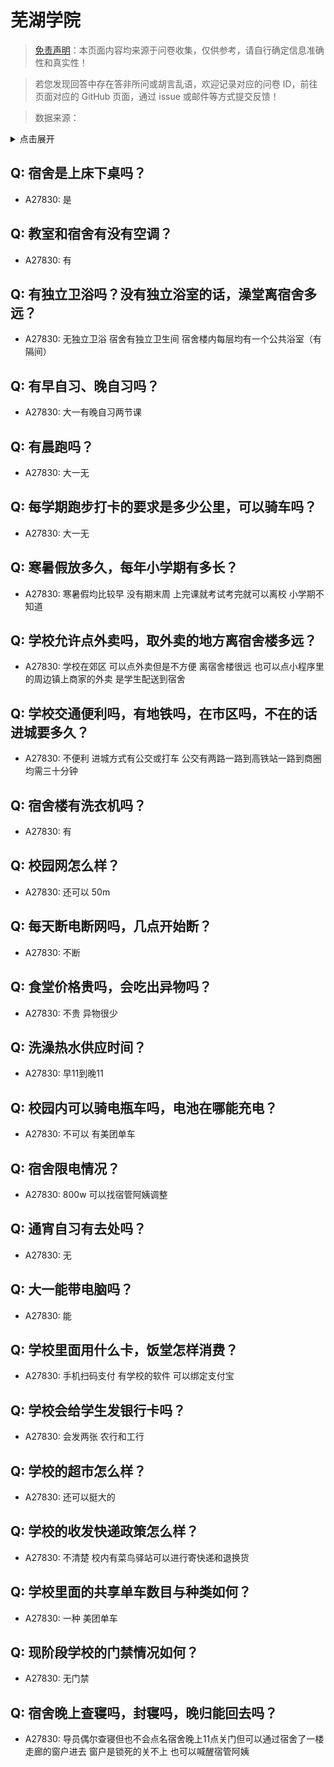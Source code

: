 # 芜湖学院

> [免责声明](https://colleges.chat/#_3)：本页面内容均来源于问卷收集，仅供参考，请自行确定信息准确性和真实性！

> 若您发现回答中存在答非所问或胡言乱语，欢迎记录对应的问卷 ID，前往页面对应的 GitHub 页面，通过 issue 或邮件等方式提交反馈！

> 数据来源：

<details><summary>点击展开</summary>
<ul>
<li>A27830: 2189657463@qq.com (2025 年 04 月)</li>
</ul>
</details>

## Q: 宿舍是上床下桌吗？

- A27830: 是

## Q: 教室和宿舍有没有空调？

- A27830: 有

## Q: 有独立卫浴吗？没有独立浴室的话，澡堂离宿舍多远？

- A27830: 无独立卫浴 宿舍有独立卫生间 宿舍楼内每层均有一个公共浴室（有隔间）

## Q: 有早自习、晚自习吗？

- A27830: 大一有晚自习两节课

## Q: 有晨跑吗？

- A27830: 大一无

## Q: 每学期跑步打卡的要求是多少公里，可以骑车吗？

- A27830: 大一无

## Q: 寒暑假放多久，每年小学期有多长？

- A27830: 寒暑假均比较早 没有期末周 上完课就考试考完就可以离校 小学期不知道

## Q: 学校允许点外卖吗，取外卖的地方离宿舍楼多远？

- A27830: 学校在郊区 可以点外卖但是不方便 离宿舍楼很远 也可以点小程序里的周边镇上商家的外卖 是学生配送到宿舍

## Q: 学校交通便利吗，有地铁吗，在市区吗，不在的话进城要多久？

- A27830: 不便利 进城方式有公交或打车 公交有两路一路到高铁站一路到商圈 均需三十分钟

## Q: 宿舍楼有洗衣机吗？

- A27830: 有

## Q: 校园网怎么样？

- A27830: 还可以 50m

## Q: 每天断电断网吗，几点开始断？

- A27830: 不断

## Q: 食堂价格贵吗，会吃出异物吗？

- A27830: 不贵 异物很少

## Q: 洗澡热水供应时间？

- A27830: 早11到晚11

## Q: 校园内可以骑电瓶车吗，电池在哪能充电？

- A27830: 不可以 有美团单车

## Q: 宿舍限电情况？

- A27830: 800w 可以找宿管阿姨调整

## Q: 通宵自习有去处吗？

- A27830: 无

## Q: 大一能带电脑吗？

- A27830: 能

## Q: 学校里面用什么卡，饭堂怎样消费？

- A27830: 手机扫码支付 有学校的软件 可以绑定支付宝

## Q: 学校会给学生发银行卡吗？

- A27830: 会发两张 农行和工行

## Q: 学校的超市怎么样？

- A27830: 还可以挺大的

## Q: 学校的收发快递政策怎么样？

- A27830: 不清楚 校内有菜鸟驿站可以进行寄快递和退换货

## Q: 学校里面的共享单车数目与种类如何？

- A27830: 一种 美团单车

## Q: 现阶段学校的门禁情况如何？

- A27830: 无门禁

## Q: 宿舍晚上查寝吗，封寝吗，晚归能回去吗？

- A27830: 导员偶尔查寝但也不会点名宿舍晚上11点关门但可以通过宿舍了一楼走廊的窗户进去 窗户是锁死的关不上 也可以喊醒宿管阿姨

